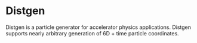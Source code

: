 # Distgen

Distgen is a particle generator for accelerator physics applications. Distgen supports nearly arbitrary generation of 6D + time particle coordinates.
